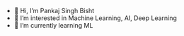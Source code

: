 - 👋 Hi, I’m Pankaj Singh Bisht
- 👀 I’m interested in Machine Learning, AI, Deep Learning
- 🌱 I’m currently learning ML


<!---
PankajSingh013/PankajSingh013 is a ✨ special ✨ repository because its `README.md` (this file) appears on your GitHub profile.
You can click the Preview link to take a look at your changes.
--->
